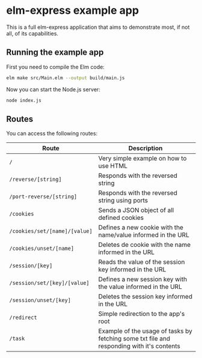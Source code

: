 # elm-express example app

This is a full elm-express application that aims to demonstrate most, if not all, of its capabilities.

## Running the example app

First you need to compile the Elm code:

```bash
elm make src/Main.elm --output build/main.js
```

Now you can start the Node.js server:

```bash
node index.js
```

## Routes

You can access the following routes:

| Route                         | Description                                                                               |
| ----------------------------- | ----------------------------------------------------------------------------------------- |
| `/`                           | Very simple example on how to use HTML                                                    |
| `/reverse/[string]`           | Responds with the reversed string                                                         |
| `/port-reverse/[string]`      | Responds with the reversed string using ports                                             |
| `/cookies`                    | Sends a JSON object of all defined cookies                                                |
| `/cookies/set/[name]/[value]` | Defines a new cookie with the name/value informed in the URL                              |
| `/cookies/unset/[name]`       | Deletes de cookie with the name informed in the URL                                       |
| `/session/[key]`              | Reads the value of the session key informed in the URL                                    |
| `/session/set/[key]/[value]`  | Defines a new session key with the value informed in the URL                              |
| `/session/unset/[key]`        | Deletes the session key informed in the URL                                               |
| `/redirect`                   | Simple redirection to the app's root                                                      |
| `/task`                       | Example of the usage of tasks by fetching some txt file and responding with it's contents |
